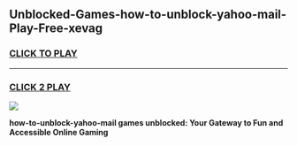 
## Unblocked-Games-how-to-unblock-yahoo-mail-Play-Free-xevag
<h3>
<a href="https://premium76.site?title=how-to-unblock-yahoo-mail&ref=12A">CLICK TO PLAY</a></h3>
<hr>

<h3>
<a href="https://premium76.site?title=how-to-unblock-yahoo-mail&ref=12A">CLICK 2 PLAY</a>
  
</h3>

<a href="https://premium76.site?title=how-to-unblock-yahoo-mail&ref=12A"><img src="https://clearcache.store/games.png"></a>


**how-to-unblock-yahoo-mail games unblocked: Your Gateway to Fun and Accessible Online Gaming**
